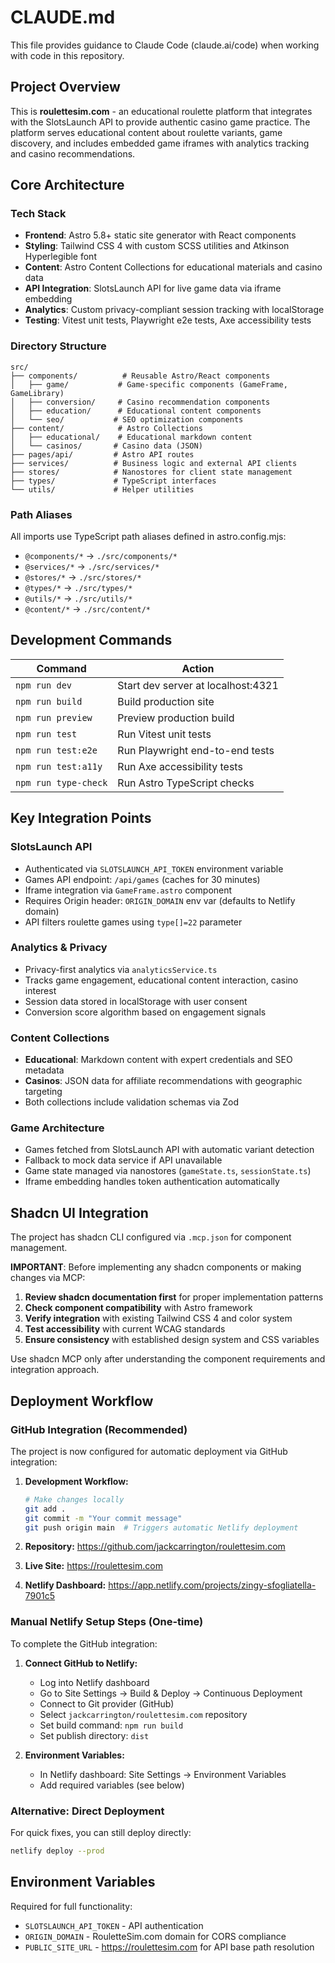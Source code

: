 # CLAUDE.md

This file provides guidance to Claude Code (claude.ai/code) when working with code in this repository.

## Project Overview

This is **roulettesim.com** - an educational roulette platform that integrates with the SlotsLaunch API to provide authentic casino game practice. The platform serves educational content about roulette variants, game discovery, and includes embedded game iframes with analytics tracking and casino recommendations.

## Core Architecture

### Tech Stack
- **Frontend**: Astro 5.8+ static site generator with React components
- **Styling**: Tailwind CSS 4 with custom SCSS utilities and Atkinson Hyperlegible font
- **Content**: Astro Content Collections for educational materials and casino data
- **API Integration**: SlotsLaunch API for live game data via iframe embedding
- **Analytics**: Custom privacy-compliant session tracking with localStorage
- **Testing**: Vitest unit tests, Playwright e2e tests, Axe accessibility tests

### Directory Structure
```
src/
├── components/          # Reusable Astro/React components
│   ├── game/           # Game-specific components (GameFrame, GameLibrary)
│   ├── conversion/     # Casino recommendation components  
│   ├── education/      # Educational content components
│   └── seo/           # SEO optimization components
├── content/            # Astro Collections
│   ├── educational/    # Educational markdown content
│   └── casinos/       # Casino data (JSON)
├── pages/api/         # Astro API routes
├── services/          # Business logic and external API clients
├── stores/            # Nanostores for client state management
├── types/             # TypeScript interfaces
└── utils/             # Helper utilities
```

### Path Aliases
All imports use TypeScript path aliases defined in astro.config.mjs:
- `@components/*` → `./src/components/*`
- `@services/*` → `./src/services/*` 
- `@stores/*` → `./src/stores/*`
- `@types/*` → `./src/types/*`
- `@utils/*` → `./src/utils/*`
- `@content/*` → `./src/content/*`

## Development Commands

| Command | Action |
|---------|--------|
| `npm run dev` | Start dev server at localhost:4321 |
| `npm run build` | Build production site |
| `npm run preview` | Preview production build |
| `npm run test` | Run Vitest unit tests |
| `npm run test:e2e` | Run Playwright end-to-end tests |
| `npm run test:a11y` | Run Axe accessibility tests |
| `npm run type-check` | Run Astro TypeScript checks |

## Key Integration Points

### SlotsLaunch API
- Authenticated via `SLOTSLAUNCH_API_TOKEN` environment variable
- Games API endpoint: `/api/games` (caches for 30 minutes)
- Iframe integration via `GameFrame.astro` component
- Requires Origin header: `ORIGIN_DOMAIN` env var (defaults to Netlify domain)
- API filters roulette games using `type[]=22` parameter

### Analytics & Privacy
- Privacy-first analytics via `analyticsService.ts`
- Tracks game engagement, educational content interaction, casino interest
- Session data stored in localStorage with user consent
- Conversion score algorithm based on engagement signals

### Content Collections
- **Educational**: Markdown content with expert credentials and SEO metadata
- **Casinos**: JSON data for affiliate recommendations with geographic targeting
- Both collections include validation schemas via Zod

### Game Architecture
- Games fetched from SlotsLaunch API with automatic variant detection
- Fallback to mock data service if API unavailable  
- Game state managed via nanostores (`gameState.ts`, `sessionState.ts`)
- Iframe embedding handles token authentication automatically

## Shadcn UI Integration
The project has shadcn CLI configured via `.mcp.json` for component management.

**IMPORTANT**: Before implementing any shadcn components or making changes via MCP:
1. **Review shadcn documentation first** for proper implementation patterns
2. **Check component compatibility** with Astro framework 
3. **Verify integration** with existing Tailwind CSS 4 and color system
4. **Test accessibility** with current WCAG standards
5. **Ensure consistency** with established design system and CSS variables

Use shadcn MCP only after understanding the component requirements and integration approach.

## Deployment Workflow

### GitHub Integration (Recommended)
The project is now configured for automatic deployment via GitHub integration:

1. **Development Workflow:**
   ```bash
   # Make changes locally
   git add .
   git commit -m "Your commit message"
   git push origin main  # Triggers automatic Netlify deployment
   ```

2. **Repository:** https://github.com/jackcarrington/roulettesim.com
3. **Live Site:** https://roulettesim.com
4. **Netlify Dashboard:** https://app.netlify.com/projects/zingy-sfogliatella-7901c5

### Manual Netlify Setup Steps (One-time)
To complete the GitHub integration:

1. **Connect GitHub to Netlify:**
   - Log into Netlify dashboard
   - Go to Site Settings → Build & Deploy → Continuous Deployment
   - Connect to Git provider (GitHub)
   - Select `jackcarrington/roulettesim.com` repository
   - Set build command: `npm run build`
   - Set publish directory: `dist`

2. **Environment Variables:**
   - In Netlify dashboard: Site Settings → Environment Variables
   - Add required variables (see below)

### Alternative: Direct Deployment
For quick fixes, you can still deploy directly:
```bash
netlify deploy --prod
```

## Environment Variables
Required for full functionality:
- `SLOTSLAUNCH_API_TOKEN` - API authentication
- `ORIGIN_DOMAIN` - RouletteSim.com domain for CORS compliance
- `PUBLIC_SITE_URL` - https://roulettesim.com for API base path resolution